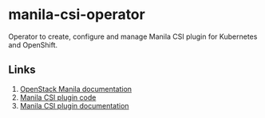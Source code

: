 # manila-csi-operator
Operator to create, configure and manage Manila CSI plugin for Kubernetes and OpenShift.

## Links

1. [OpenStack Manila documentation](https://docs.openstack.org/manila/latest/)
2. [Manila CSI plugin code](https://github.com/kubernetes/cloud-provider-openstack/tree/master/pkg/csi/manila)
3. [Manila CSI plugin documentation](https://github.com/kubernetes/cloud-provider-openstack/blob/master/docs/using-manila-csi-plugin.md)

